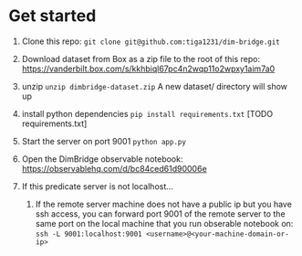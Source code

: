 # Get started

1. Clone this repo:
```git clone git@github.com:tiga1231/dim-bridge.git```

1. Download dataset from Box as a zip file to the root of this repo:
https://vanderbilt.box.com/s/kkhbiql67pc4n2wqp11o2wpxy1aim7a0

1. unzip
```unzip dimbridge-dataset.zip```
A new dataset/ directory will show up

1. install python dependencies
```pip install requirements.txt```
[TODO requirements.txt]

1. Start the server on port 9001
```python app.py```

1. Open the DimBridge observable notebook:
https://observablehq.com/d/bc84ced61d90006e

1. If this predicate server is not localhost...
    1. If the remote server machine does not have a public ip but you have ssh access, you can forward port 9001 of the remote server to the same port on the local machine that you run obserable notebook on:
```ssh -L 9001:localhost:9001 <username>@<your-machine-domain-or-ip>```

